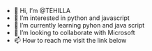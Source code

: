 - 👋 Hi, I’m @TEHILLA
- 👀 I’m interested in python and javascript
- 🌱 I’m currently learning pyhon and java script
- 💞️ I’m looking to collaborate with Microsoft
- 📫 How to reach me visit the link below

<!---
TEHILLA-22/TEHILLA-22 is a ✨ special ✨ repository because its `README.md` (this file) appears on your GitHub profile.
You can click the Preview link to take a look at your changes.
--->
